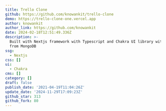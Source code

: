 ```yaml
---
title: Trello Clone
github: https://github.com/knowankit/trello-clone
demo: https://trello-clone-one.vercel.app
author: knowankit
author_link: https://github.com/knowankit
date: 2024-02-18T12:51:49.336Z
description: >-
  Built with Nextjs framework with Typescript and Chakra UI library with support
  from MongoDB
ssg:
  - Nextjs
css: []
ui:
  - Chakra
cms: []
category: []
draft: false
publish_date: '2021-04-19T11:04:26Z'
update_date: '2024-11-29T17:09:23Z'
github_star: 313
github_fork: 80
---
```


